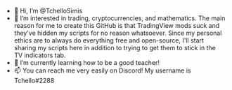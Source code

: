 - 👋 Hi, I’m @TchelloSimis
- 👀 I’m interested in trading, cryptocurrencies, and mathematics. The main reason for me to create this GitHub is that TradingView mods suck and they've hidden my scripts for no reason whatsoever. Since my personal ethics are to always do everything free and open-source, I'll start sharing my scripts here in addition to trying to get them to stick in the TV indicators tab.
- 🌱 I’m currently learning how to be a good teacher! 
- 📫 You can reach me very easily on Discord! My username is Tchello#2288
